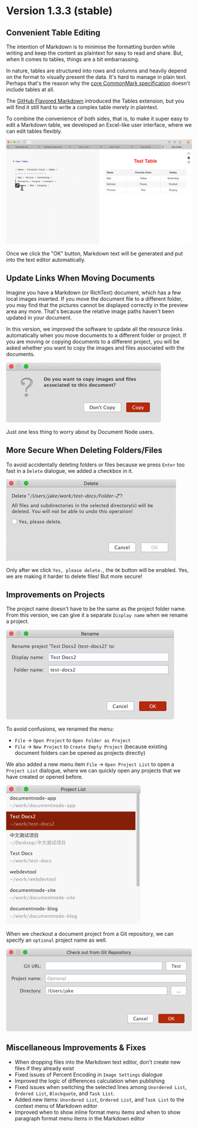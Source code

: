 ﻿# Version 1.3.3 (stable)

## Convenient Table Editing

The intention of Markdown is to minimise the formatting burden while writing and keep the content as plaintext for easy to read and share. But, when it comes to tables, things are a bit embarrassing.

In nature, tables are structured into rows and columns and heavily depend on the format to visually present the data. It's hard to manage in plain text. Perhaps that's the reason why the [core CommonMark specification](https://spec.commonmark.org/current/) doesn't include tables at all.

The [GitHub Flavored Markdown](https://github.github.com/gfm/) introduced the Tables extension, but you will find it still hard to write a complex table merely in plaintext.

To combine the convenience of both sides, that is, to make it super easy to edit a Markdown table, we developed an Excel-like user interface, where we can edit tables flexibly.

![screencast-1.3-table-editing](screencast-1.3-table-editing.gif)

Once we click the "OK" button, Markdown text will be generated and put into the text editor automatically.

## Update Links When Moving Documents

Imagine you have a Markdown (or RichText) document, which has a few local images inserted. If you move the document file to a different folder, you may find that the pictures cannot be displayed correctly in the preview area any more. That's because the relative image paths haven't been updated in your document.

In this version, we improved the software to update all the resource links automatically when you move documents to a different folder or project. If you are moving or copying documents to a different project, you will be asked whether you want to copy the images and files associated with the documents.

![screen-1.3-copy-res-confirm](screen-1.3-copy-res-confirm.png)

Just one less thing to worry about by Document Node users.

## More Secure When Deleting Folders/Files

To avoid accidentally deleting folders or files because we press `Enter` too fast in a `Delete` dialogue, we added a checkbox in it.

![screencast-1.3-delete-checkbox-confirm](screencast-1.3-delete-checkbox-confirm.gif)

Only after we click `Yes, please delete.`, the `OK` button will be enabled. Yes, we are making it harder to delete files! But more secure!

## Improvements on Projects

The project name doesn't have to be the same as the project folder name. From this version, we can give it a separate `Display name` when we rename a project.

![screen-1.3-rename-project](screen-1.3-rename-project.png)

To avoid confusions, we renamed the menu:

* `File` -> `Open Project` to `Open Folder as Project`
* `File` -> `New Project` to `Create Empty Project` (because existing document folders can be opened as projects directly)

We also added a new menu item `File` -> `Open Project List` to open a `Project List` dialogue, where we can quickly open any projects that we have created or opened before.

![screen-1.3-open-project-list](screen-1.3-open-project-list.png)

When we checkout a document project from a Git repository, we can specify an `optional` project name as well.

![screen-1.3-checkout-dialog-project-name](screen-1.3-checkout-dialog-project-name.png)

## Miscellaneous Improvements & Fixes

* When dropping files into the Markdown text editor, don't create new files if they already exist
* Fixed issues of Percent Encoding in `Image Settings` dialogue
* Improved the logic of differences calculation when publishing
* Fixed issues when switching the selected lines among `Unordered List`, `Ordered List`, `Blockquote`, and `Task List`.
* Added new items: `Unordered List`, `Ordered List`, and `Task List` to the context menu of Markdown editor
* Improved when to show inline format menu items and when to show paragraph format menu items in the Markdown editor
